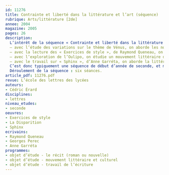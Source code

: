 ```yaml
---
id: 11276
title: Contrainte et liberté dans la littérature et l’art (séquence)
rubrique: Arts/littérature [2de]
annee: 2004
magazine: 2005
pages: 26
description: 
  L’intérêt de la séquence « Contrainte et liberté dans la littérature et l’art » proposée ici est qu’elle permet de brasser à peu près tous les objets et perspectives d’étude de la classe de seconde :
  – avec l’étude des variations sur le thème de Vénus, on aborde les notions de registre, d’histoire des arts et d’intertextualité ;
  – avec la lecture des « Exercices de style », de Raymond Queneau, on s’intéresse aux différents genres littéraires ainsi qu’à la notion de texte argumentatif et documentaire ; c’est également l’occasion de travailler les réécritures et donc le sujet 1 du baccalauréat ;
  – avec l’exploration de l’Oulipo, on étudie un mouvement littéraire du XXe siècle ;
  – avec le travail sur « Sphinx », d’Anne Garréta, on aborde la littérature contemporaine et l’importance du contexte.
  C’est donc typiquement une séquence de début d’année de seconde, et même de prise de contact avec les élèves, puisqu’elle permet de présenter à peu près tous les enjeux et toutes les nouveautés du français en seconde : elle fonctionne comme Présentation de programme, mais est moins rébarbative et plus constructive et concrète qu’un exposé des Instructions officielles.
  Déroulement de la séquence : six séances.
article_pdf: 11276.pdf
revue: L’école des lettres des lycées
auteurs:
- Cédric Érard
disciplines:
- lettres
niveau_etudes:
- seconde
oeuvres:
- Exercices de style
- La Disparition
- Sphinx
ecrivains:
- Raymond Queneau
- Georges Perec
- Anne Garréta
programmes:
- objet d’étude - le récit (roman ou nouvelle)
- objet d’étude - mouvement littéraire et culturel
- objet d’étude - travail de l’écriture
---
```

